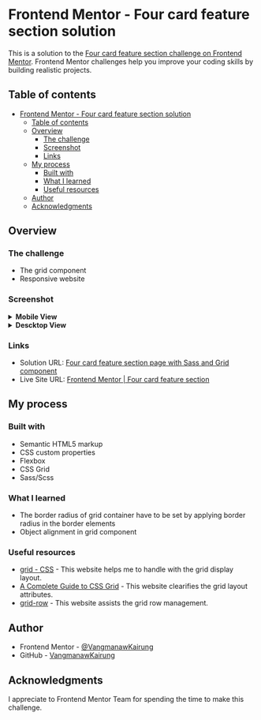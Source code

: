 # Frontend Mentor - Four card feature section solution

This is a solution to the [Four card feature section challenge on Frontend Mentor](https://www.frontendmentor.io/challenges/four-card-feature-section-weK1eFYK). Frontend Mentor challenges help you improve your coding skills by building realistic projects. 

## Table of contents

- [Frontend Mentor - Four card feature section solution](#frontend-mentor---four-card-feature-section-solution)
  - [Table of contents](#table-of-contents)
  - [Overview](#overview)
    - [The challenge](#the-challenge)
    - [Screenshot](#screenshot)
    - [Links](#links)
  - [My process](#my-process)
    - [Built with](#built-with)
    - [What I learned](#what-i-learned)
    - [Useful resources](#useful-resources)
  - [Author](#author)
  - [Acknowledgments](#acknowledgments)

## Overview

### The challenge
- The grid component
- Responsive website

### Screenshot
<details>
<summary><strong>Mobile View</strong></summary>
<img src="source/result/mobile view.png">
</details>
<details>
<summary><strong>Descktop View</strong></summary>
<img src="source/result/desktop view.png">
</details>

### Links

- Solution URL: [Four card feature section page with Sass and Grid component](https://www.frontendmentor.io/solutions/four-card-feature-section-page-with-sass-and-grid-component-wx_Zm33enJ)
- Live Site URL: [Frontend Mentor | Four card feature section](https://vangmanawkairung.github.io/Frontend-Mentor_four-card-feature-section/)

## My process

### Built with

- Semantic HTML5 markup
- CSS custom properties
- Flexbox
- CSS Grid
- Sass/Scss

### What I learned

- The border radius of grid container have to be set by applying border radius in the border elements
- Object alignment in grid component

### Useful resources

- [grid - CSS](https://developer.mozilla.org/en-US/docs/Web/CSS/grid) - This website helps me to handle with the grid display layout.
- [A Complete Guide to CSS Grid](https://css-tricks.com/snippets/css/complete-guide-grid/) - This website clearifies the grid layout attributes.
- [grid-row](https://css-tricks.com/almanac/properties/g/grid-row/) - This website assists the grid row management.


## Author

- Frontend Mentor - [@VangmanawKairung](https://www.frontendmentor.io/profile/VangmanawKairung)
- GitHub - [VangmanawKairung](https://github.com/VangmanawKairung)


## Acknowledgments

I appreciate to Frontend Mentor Team for spending the time to make this challenge.
